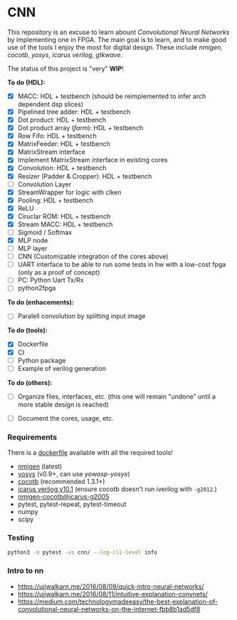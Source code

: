 
# CNN

This repository is an excuse to learn abount *Convolutional Neural Networks* by implementing one in FPGA.
The main goal is to learn, and to make good use of the tools I enjoy the most for digital design. These include
*nmigen*, *cocotb*, *yosys*, *icarus verilog*, *gtkwave*.

The status of this project is "very" **WIP**!


**To do (HDL):**

* [x] MACC: HDL + testbench (should be reimplemented to infer arch dependent dsp slices)
* [x] Pipelined tree adder: HDL + testbench
* [x] Dot product: HDL + testbench
* [x] Dot product array (*farm*): HDL + testbench
* [x] Row Fifo: HDL + testbench
* [x] MatrixFeeder: HDL + testbench
* [x] MatrixStream interface
* [x] Implement MatrixStream interface in existing cores
* [x] Convolution: HDL + testbench
* [x] Resizer (Padder & Cropper): HDL + testbench
* [ ] Convolution Layer
* [x] StreamWrapper for logic with clken
* [x] Pooling: HDL + testbench
* [x] ReLU
* [x] Ciruclar ROM: HDL + testbench
* [x] Stream MACC: HDL + testbench
* [ ] Sigmoid / Softmax
* [x] MLP node
* [ ] MLP layer
* [ ] CNN (Customizable integration of the cores above)
* [ ] UART interface to be able to run some tests in hw with a low-cost fpga (only as a proof of concept)
* [ ] PC: Python Uart Tx/Rx
* [ ] python2fpga

**To do (enhacements):**
* [ ] Paralell convolution by splitting input image

**To do (tools):**
* [x] Dockerfile
* [x] CI
* [ ] Python package
* [ ] Example of verilog generation

**To do (others):**
* [ ] Organize files, interfaces, etc. (this one will remain "undone" until a more stable design is reached)
* [ ] Document the cores, usage, etc.


### Requirements

There is a [dockerfile](./docker/dockerfile) available with all the required tools!

* [nmigen](https://github.com/nmigen/nmigen) (latest)
* [yosys](https://github.com/YosysHQ/yosys) (v0.9+, can use *yowasp-yosys*)
* [cocotb](https://github.com/cocotb/cocotb) (recommended 1.3.1+)
* [icarus verilog v10.1](hhttps://github.com/steveicarus/iverilog) (ensure cocotb doesn't run iverilog with `-g2012`.)
* [nmigen-cocotb@icarus-g2005](https://github.com/akukulanski/nmigen-cocotb/tree/icarus-g2005)
* pytest, pytest-repeat, pytest-timeout
* numpy
* scipy


### Testing

```bash
python3 -m pytest -vs cnn/ --log-cli-level info
```

### Intro to nn

* https://ujjwalkarn.me/2016/08/09/quick-intro-neural-networks/
* https://ujjwalkarn.me/2016/08/11/intuitive-explanation-convnets/
* https://medium.com/technologymadeeasy/the-best-explanation-of-convolutional-neural-networks-on-the-internet-fbb8b1ad5df8
